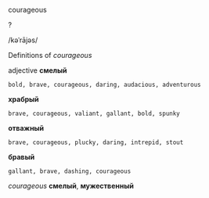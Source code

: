 courageous

?

/kəˈrājəs/

Definitions of _courageous_

adjective
**смелый**

    bold, brave, courageous, daring, audacious, adventurous
**храбрый**

    brave, courageous, valiant, gallant, bold, spunky
**отважный**

    brave, courageous, plucky, daring, intrepid, stout
**бравый**

    gallant, brave, dashing, courageous

_courageous_
**смелый**, **мужественный**